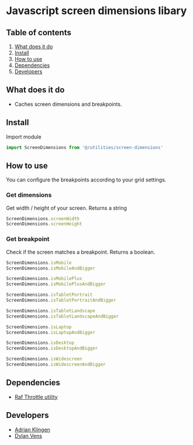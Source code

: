 # Javascript screen dimensions libary

## Table of contents

1. [What does it do](#markdown-header-what-does-it-do)
2. [Install](#markdown-header-install)
3. [How to use](#markdown-header-how-to-use)
4. [Dependencies](#markdown-header-dependencies)
5. [Developers](#markdown-header-developers)

## What does it do

- Caches screen dimensions and breakpoints.

## Install

Import module

```javascript
import ScreenDimensions from '@/utilities/screen-dimensions'
```

## How to use

You can configure the breakpoints according to your grid settings.

### Get dimensions

Get width / height of your screen.
Returns a string

```javascript
ScreenDimensions.screenWidth
ScreenDimensions.screenHeight
```

### Get breakpoint

Check if the screen matches a breakpoint.
Returns a boolean.

```javascript
ScreenDimensions.isMobile
ScreenDimensions.isMobileAndBigger

ScreenDimensions.isMobilePlus
ScreenDimensions.isMobilePlusAndBigger

ScreenDimensions.isTabletPortrait
ScreenDimensions.isTabletPortraitAndBigger

ScreenDimensions.isTabletLandscape
ScreenDimensions.isTabletLandscapeAndBigger

ScreenDimensions.isLaptop
ScreenDimensions.isLaptopAndBigger

ScreenDimensions.isDesktop
ScreenDimensions.isDesktopAndBigger

ScreenDimensions.isWidescreen
ScreenDimensions.isWidescreenAndBigger
```

## Dependencies
- [Raf Throttle utility](/utilities/raf-throttle)

## Developers

- [Adrian Klingen](mailto:adrian.klingen@deptagency.com)
- [Dylan Vens](mailto:dylan.vens@deptagency.com)
